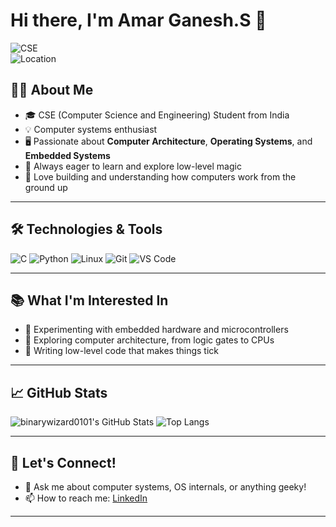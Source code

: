 # Hi there, I'm Amar Ganesh.S 👋

![CSE](https://img.shields.io/badge/CSE-Computer%20Science%20and%20Engineering%20(Computer%20Systems)-blue?style=flat-square)  
![Location](https://img.shields.io/badge/India-%F0%9F%87%AE%F0%9F%87%B3-orange?style=flat-square)
  
## 👨‍💻 About Me

- 🎓 CSE (Computer Science and Engineering) Student from India  
- 💡 Computer systems enthusiast  
- 🖥️ Passionate about **Computer Architecture**, **Operating Systems**, and **Embedded Systems**  
- 🧠 Always eager to learn and explore low-level magic  
- 🚀 Love building and understanding how computers work from the ground up

---

## 🛠️ Technologies & Tools

![C](https://img.shields.io/badge/C-00599C?style=flat-square&logo=c)
![Python](https://img.shields.io/badge/Python-3776AB?style=flat-square&logo=python)
![Linux](https://img.shields.io/badge/Linux-FCC624?style=flat-square&logo=linux)
![Git](https://img.shields.io/badge/Git-F05032?style=flat-square&logo=git)
![VS Code](https://img.shields.io/badge/VS%20Code-007ACC?style=flat-square&logo=visualstudiocode)

---

## 📚 What I'm Interested In

- 🔌 Experimenting with embedded hardware and microcontrollers
- 🧩 Exploring computer architecture, from logic gates to CPUs
- 📝 Writing low-level code that makes things tick

---

## 📈 GitHub Stats

![binarywizard0101's GitHub Stats](https://github-readme-stats.vercel.app/api?username=binarywizard0101&show_icons=true&theme=radical)
![Top Langs](https://github-readme-stats.vercel.app/api/top-langs/?username=binarywizard0101&layout=compact&theme=radical)

---

## 🤝 Let's Connect!

- 💬 Ask me about computer systems, OS internals, or anything geeky!
- 📫 How to reach me: [LinkedIn](https://www.linkedin.com/in/amar-ganesh-s/)

---
